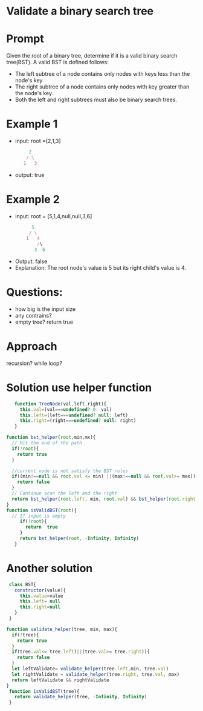 # Validate a binary search tree
# Prompt
Given  the root of a binary tree, determine if it is a valid binary search tree(BST).
A valid BST is defined follows:
 - The left subtree of a node contains only nodes with keys less than the node's key
 - The right subtree of a node contains only nodes with key greater than the node's key.
 - Both the left and right subtrees must also be binary search trees.

# Example 1
- input: root =[2,1,3]
  ```js
       2
      / \
     1   3
  ```
- output: true

# Example 2
- input: root = [5,1,4,null,null,3,6]
  ```js
        5
       / \
      1   4
          /\
         3  6
  ```
- Output: false
- Explanation: The root node's value is 5 but its right child's value is 4.

# Questions:
 - how big is the input size
 - any contrains?
 - empty tree? return true
# Approach
 recursion? while loop?

# Solution use helper function
```js
   function TreeNode(val,left,right){
     this.val=(val===undefined? 0: val)
     this.left=(left===undefined? null: left)
     this.right=(right===undefined? null: right)
   }

function bst_helper(root,min,mx){
  // Hit the end of the path
  if(!root){
    return true
  }

  //current node is not satisfy the BST rules
  if((min!==null && root.val <= min) ||(max!==null && root.val>= max)){
    return false
  }
  // Continue scan the left and the right
  return bst_helper(root.left, min, root.val) && bst_helper(root.right, root.val, max)
}
function isValidBST(root){
  // If input is empty
     if(!root){
       return  true
     }
     return bst_helper(root, -Infinity, Infinity)
   }
```
# Another  solution
```js
 class BST{
   constructor(value){
     this.value=value
     this.left= null
     this.right=null
   }
 }

function validate_helper(tree, min, max){
  if(!tree){
    return true
  }
  if(tree.val<= tree.left)||(tree.val>= tree.right)){
    return false
  }
  let leftValidate= validate_helper(tree.left,min, tree.val)
  let rightValidate = validate_helper(tree.right, tree.val, max)
  return leftValidate && rightValidate
}
 function isValidBST(tree){
   return validate_helper(tree, -Infinity, Infinity)
 }

```
